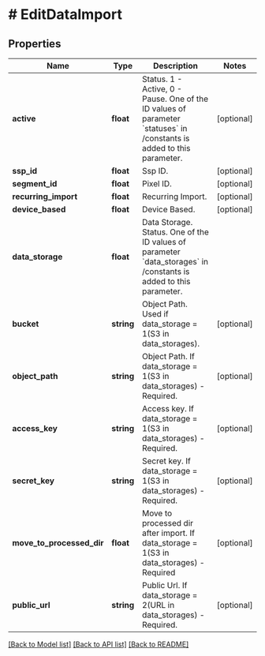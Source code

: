 # # EditDataImport

## Properties

Name | Type | Description | Notes
------------ | ------------- | ------------- | -------------
**active** | **float** | Status. 1 - Active, 0 - Pause. One of the ID values of parameter &#x60;statuses&#x60; in /constants is added to this parameter. | [optional] 
**ssp_id** | **float** | Ssp ID. | [optional] 
**segment_id** | **float** | Pixel ID. | [optional] 
**recurring_import** | **float** | Recurring Import. | [optional] 
**device_based** | **float** | Device Based. | [optional] 
**data_storage** | **float** | Data Storage.  Status. One of the ID values of parameter &#x60;data_storages&#x60; in /constants is added to this parameter. | 
**bucket** | **string** | Object Path. Used if data_storage &#x3D; 1(S3 in data_storages). | [optional] 
**object_path** | **string** | Object Path. If data_storage &#x3D; 1(S3 in data_storages) - Required. | [optional] 
**access_key** | **string** | Access key. If data_storage &#x3D; 1(S3 in data_storages) - Required. | [optional] 
**secret_key** | **string** | Secret key. If data_storage &#x3D; 1(S3 in data_storages) - Required. | [optional] 
**move_to_processed_dir** | **float** | Move to processed dir after import. If data_storage &#x3D; 1(S3 in data_storages) - Required | [optional] 
**public_url** | **string** | Public Url. If data_storage &#x3D; 2(URL in data_storages) - Required. | [optional] 

[[Back to Model list]](../../README.md#documentation-for-models) [[Back to API list]](../../README.md#documentation-for-api-endpoints) [[Back to README]](../../README.md)


